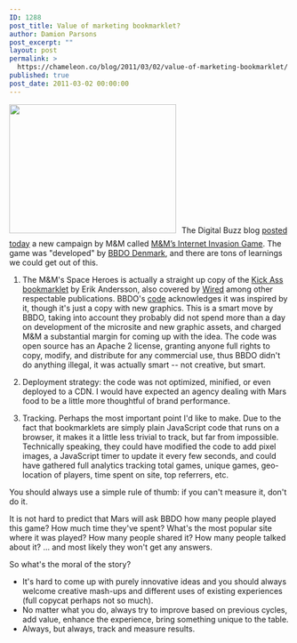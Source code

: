 ```yaml
---
ID: 1288
post_title: Value of marketing bookmarklet?
author: Damion Parsons
post_excerpt: ""
layout: post
permalink: >
  https://chameleon.co/blog/2011/03/02/value-of-marketing-bookmarklet/
published: true
post_date: 2011-03-02 00:00:00
---
```

<img class="alignleft size-full wp-image-1587" style="margin-right: 10px; margin-bottom: 10px;" title="m&amp;m super heroes digital invasion game" src="https://takemetoyourleader.com/wp-content/uploads/2011/03/mm-super-heroes-digital-invasion-game.jpg" alt="" width="300" height="232" />The Digital Buzz blog <a title="Digital Buzz Blog M&amp;M Internet Invasion Game" href="https://www.digitalbuzzblog.com/mms-internet-invasion-game-space-heroes-bookmarklet-app" target="_blank" rel="noopener noreferrer">posted today</a> a new campaign by M&amp;M called <a title="M&amp;M Internet Invasion Game" href="https://www.m-ms.dk/spaceheroes/" target="_blank" rel="noopener noreferrer">M&amp;M’s Internet Invasion Game</a>. The game was "developed" by <a title="BBDO Denmark" href="https://www.bbdo.dk/" target="_blank" rel="noopener noreferrer">BBDO Denmark</a>, and there are tons of learnings we could get out of this.

1. The M&amp;M's Space Heroes is actually a straight up copy of the <a title="Kick Ass Bookmarklet" href="https://erkie.github.com/" target="_blank" rel="noopener noreferrer">Kick Ass bookmarklet</a> by Erik Andersson, also covered by <a title="Kick Ass Bookmarklet / Asteroids / Wired" href="https://www.wired.com/epicenter/2010/09/kick-ass-bookmarklet-turns-the-web-into-asteroids/" target="_blank" rel="noopener noreferrer">Wired</a> among other respectable publications. BBDO's <a title="BBDO Space Invasion Super Heroes Game" href="https://m-ms.dk/invaders/js/spaceship.js" target="_blank" rel="noopener noreferrer">code</a> acknowledges it was inspired by it, though it's just a copy with new graphics. This is a smart move by BBDO, taking into account they probably did not spend more than a day on development of the microsite and new graphic assets, and charged M&amp;M a substantial margin for coming up with the idea. The code was open source has an Apache 2 license, granting anyone full rights to copy, modify, and distribute for any commercial use, thus BBDO didn't do anything illegal, it was actually smart -- not creative, but smart.<!--more-->

2. Deployment strategy: the code was not optimized, minified, or even deployed to a CDN. I would have expected an agency dealing with Mars food to be a little more thoughtful of brand performance.

3. Tracking. Perhaps the most important point I'd like to make. Due to the fact that bookmarklets are simply plain JavaScript code that runs on a browser, it makes it a little less trivial to track, but far from impossible. Technically speaking, they could have modified the code to add pixel images, a JavaScript timer to update it every few seconds, and could have gathered full analytics tracking total games, unique games, geo-location of players, time spent on site, top referrers, etc.

You should always use a simple rule of thumb: if you can't measure it, don't do it.

It is not hard to predict that Mars will ask BBDO how many people played this game? How much time they've spent? What's the most popular site where it was played? How many people shared it? How many people talked about it? ... and most likely they won't get any answers.

So what's the moral of the story?
<ul>
 	<li>It's hard to come up with purely innovative ideas and you should always welcome creative mash-ups and different uses of existing experiences (full copycat perhaps not so much).</li>
 	<li>No matter what you do, always try to improve based on previous cycles, add value, enhance the experience, bring something unique to the table.</li>
 	<li>Always, but always, track and measure results.</li>
</ul>